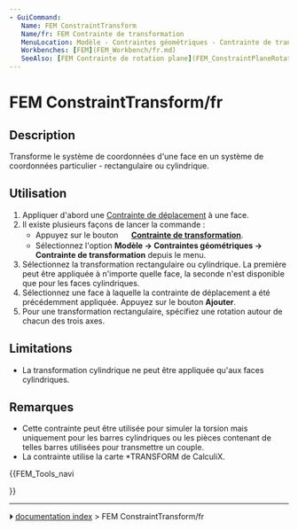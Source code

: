 ```yaml
---
- GuiCommand:
   Name: FEM ConstraintTransform
   Name/fr: FEM Contrainte de transformation
   MenuLocation: Modèle - Contraintes géométriques - Contrainte de transformation
   Workbenches: [FEM](FEM_Workbench/fr.md)
   SeeAlso: [FEM Contrainte de rotation plane](FEM_ConstraintPlaneRotation/fr.md)
---
```


# FEM ConstraintTransform/fr

## Description

Transforme le système de coordonnées d\'une face en un système de coordonnées particulier - rectangulaire ou cylindrique.



## Utilisation

1.  Appliquer d\'abord une [Contrainte de déplacement](FEM_ConstraintDisplacement/fr.md) à une face.
2.  Il existe plusieurs façons de lancer la commande :
    -   Appuyez sur le bouton **<img src="images/FEM_ConstraintTransform.svg" width=16px> [Contrainte de transformation](FEM_ConstraintTransform/fr.md)**.
    -   Sélectionnez l\'option **Modèle → Contraintes géométriques → <img src="images/FEM_ConstraintTransform.svg" width=16px> Contrainte de transformation** depuis le menu.
3.  Sélectionnez la transformation rectangulaire ou cylindrique. La première peut être appliquée à n\'importe quelle face, la seconde n\'est disponible que pour les faces cylindriques.
4.  Sélectionnez une face à laquelle la contrainte de déplacement a été précédemment appliquée. Appuyez sur le bouton **Ajouter**.
5.  Pour une transformation rectangulaire, spécifiez une rotation autour de chacun des trois axes.

## Limitations

-   La transformation cylindrique ne peut être appliquée qu\'aux faces cylindriques.



## Remarques

-   Cette contrainte peut être utilisée pour simuler la torsion mais uniquement pour les barres cylindriques ou les pièces contenant de telles barres utilisées pour transmettre un couple.
-   La contrainte utilise la carte \*TRANSFORM de CalculiX.





{{FEM_Tools_navi

}}



---
⏵ [documentation index](../README.md) > FEM ConstraintTransform/fr

